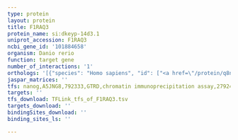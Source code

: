 ```yaml
---
type: protein
layout: protein
title: F1RAQ3
protein_name: si:dkeyp-14d3.1
uniprot_accession: F1RAQ3
ncbi_gene_id: '101884658'
organism: Danio rerio
function: target gene
number_of_interactions: '1'
orthologs: '[{"species": "Homo sapiens", "id": ["<a href=\"/protein/q8n3t6\">Q8N3T6</a>", "<a href=\"/protein/q14c87\">Q14C87</a>"]}, {"species": "Mus musculus", "id": ["<a href=\"/protein/e9qp73\">E9QP73</a>", "<a href=\"/protein/a0a0r4j0i2\">A0A0R4J0I2</a>"]}, {"species": "Rattus norvegicus", "id": ["F1M5W0", "F1LYB3"]}, {"species": "Drosophila melanogaster", "id": ["X2JDW6"]}]'
jaspar_matrices: ''
tfs: nanog,A5JNG8,792333,GTRD,chromatin immunoprecipitation assay,27924024%5Buid%5D,No
targets: ''
tfs_download: TFLink_tfs_of_F1RAQ3.tsv
targets_download: ''
bindingSites_download: ''
binding_sites_ls: ''

---
```

